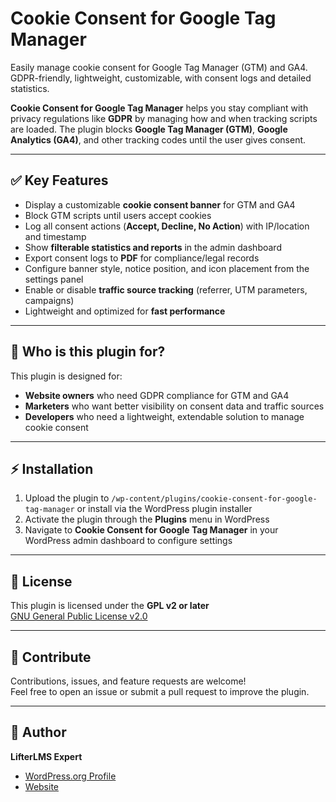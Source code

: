 # Cookie Consent for Google Tag Manager  

Easily manage cookie consent for Google Tag Manager (GTM) and GA4. GDPR-friendly, lightweight, customizable, with consent logs and detailed statistics.  

**Cookie Consent for Google Tag Manager** helps you stay compliant with privacy regulations like **GDPR** by managing how and when tracking scripts are loaded. The plugin blocks **Google Tag Manager (GTM)**, **Google Analytics (GA4)**, and other tracking codes until the user gives consent.  

---

## ✅ Key Features  

- Display a customizable **cookie consent banner** for GTM and GA4  
- Block GTM scripts until users accept cookies  
- Log all consent actions (**Accept, Decline, No Action**) with IP/location and timestamp  
- Show **filterable statistics and reports** in the admin dashboard  
- Export consent logs to **PDF** for compliance/legal records  
- Configure banner style, notice position, and icon placement from the settings panel  
- Enable or disable **traffic source tracking** (referrer, UTM parameters, campaigns)  
- Lightweight and optimized for **fast performance**  

---

## 📌 Who is this plugin for?  

This plugin is designed for:  
- **Website owners** who need GDPR compliance for GTM and GA4  
- **Marketers** who want better visibility on consent data and traffic sources  
- **Developers** who need a lightweight, extendable solution to manage cookie consent  

---

## ⚡ Installation  

1. Upload the plugin to `/wp-content/plugins/cookie-consent-for-google-tag-manager` or install via the WordPress plugin installer  
2. Activate the plugin through the **Plugins** menu in WordPress  
3. Navigate to **Cookie Consent for Google Tag Manager** in your WordPress admin dashboard to configure settings  

---

## 📜 License  

This plugin is licensed under the **GPL v2 or later**  
[GNU General Public License v2.0](http://www.gnu.org/licenses/gpl-2.0.html)  

---

## 🚀 Contribute  

Contributions, issues, and feature requests are welcome!  
Feel free to open an issue or submit a pull request to improve the plugin.  

---

## 👤 Author  

**LifterLMS Expert**  
- [WordPress.org Profile](https://profiles.wordpress.org/lifterlmsexpert/)  
- [Website](https://lifterlmsexpert.com/)  
